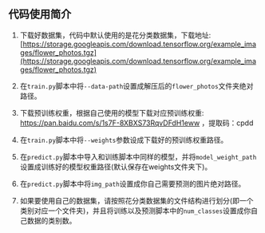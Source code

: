 ## 代码使用简介

1. 下载好数据集，代码中默认使用的是花分类数据集，下载地址: [https://storage.googleapis.com/download.tensorflow.org/example_images/flower_photos.tgz](https://storage.googleapis.com/download.tensorflow.org/example_images/flower_photos.tgz)

2. 在`train.py`脚本中将`--data-path`设置成解压后的`flower_photos`文件夹绝对路径。

3. 下载预训练权重，根据自己使用的模型下载对应预训练权重: https://pan.baidu.com/s/1s7F-8XBXS73RqvDFdH1eww 
，提取码：cpdd

4. 在`train.py`脚本中将`--weights`参数设成下载好的预训练权重路径。

5. 在`predict.py`脚本中导入和训练脚本中同样的模型，并将`model_weight_path`设置成训练好的模型权重路径(默认保存在weights文件夹下)。

6. 在`predict.py`脚本中将`img_path`设置成你自己需要预测的图片绝对路径。

7. 如果要使用自己的数据集，请按照花分类数据集的文件结构进行划分(即一个类别对应一个文件夹)，并且将训练以及预测脚本中的`num_classes`设置成你自己数据的类别数。
